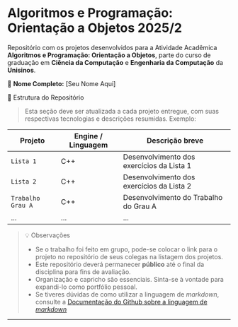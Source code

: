# Algoritmos e Programação: Orientação a Objetos 2025/2

Repositório com os projetos desenvolvidos para a Atividade Acadêmica **Algoritmos e Programação: Orientação a Objetos**, parte do curso de graduação em **Ciência da Computação** e **Engenharia da Computação** da **Unisinos**.

👤 **Nome Completo:** [Seu Nome Aqui]

📂 Estrutura do Repositório

> Esta seção deve ser atualizada a cada projeto entregue, com suas respectivas tecnologias e descrições resumidas. Exemplo:

| Projeto                 | Engine / Linguagem | Descrição breve                             |
| ----------------------- | ------------------ | ------------------------------------------- |
| `Lista 1`       | C++         | Desenvolvimento dos exercícios da Lista 1    |
| `Lista 2` | C++         | Desenvolvimento dos exercícios da Lista 2 |
| `Trabalho Grau A`      | C++   | Desenvolvimento do Trabalho do Grau A |
| ...      | ...         | ...       |


> 💡 Observações
> 
> * Se o trabalho foi feito em grupo, pode-se colocar o link para o projeto no repositório de seus colegas na listagem dos projetos. 
> * Este repositório deverá permanecer **público** até o final da disciplina para fins de avaliação.
> * Organização e capricho são essenciais. Sinta-se à vontade para expandi-lo como portfólio pessoal.
> * Se tiveres dúvidas de como utilizar a linguagem de _markdown_, consulte a [Documentação do Github sobre a linguagem de _markdown_](https://docs.github.com/en/get-started/writing-on-github/getting-started-with-writing-and-formatting-on-github/basic-writing-and-formatting-syntax)


---
